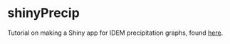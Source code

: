 shinyPrecip
==================

Tutorial on making a Shiny app for IDEM precipitation graphs, found 
<a href="http://natebyers.shinyapps.io/shinyPrecip/shinyPrecip.Rmd" target="_blank">here</a>.
